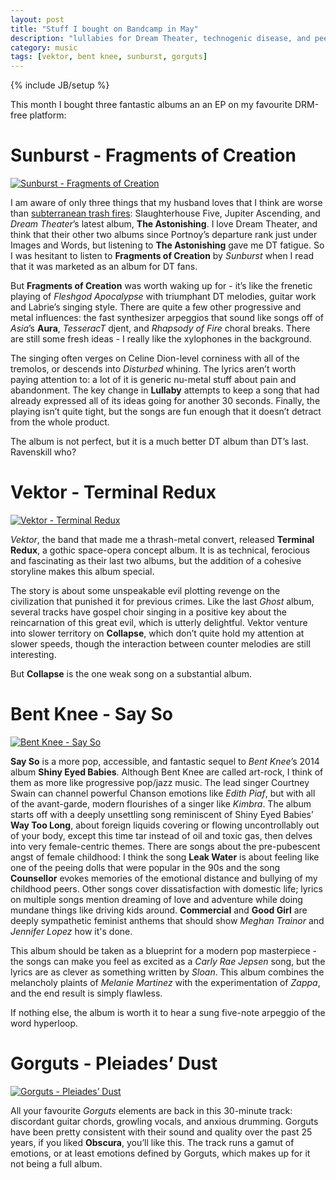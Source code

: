 ```yaml
---
layout: post
title: "Stuff I bought on Bandcamp in May"
description: "lullabies for Dream Theater, technogenic disease, and peeing dolls"
category: music
tags: [vektor, bent knee, sunburst, gorguts]
---
```

{% include JB/setup %}

This month I bought three fantastic albums an an EP on my favourite DRM-free platform:

Sunburst - Fragments of Creation
================================

[![Sunburst - Fragments of Creation](https://f4.bcbits.com/img/a1507589857_14.jpg)](https://innerwound.bandcamp.com/album/fragments-of-creation)

I am aware of only three things that my husband loves that I think are worse than
[subterranean trash fires](http://fivethirtyeight.com/features/how-do-you-put-out-a-subterranean-fire-in-a-mountain-of-trash):
Slaughterhouse Five, Jupiter Ascending, and *Dream Theater*’s latest album, **The Astonishing**. I love Dream Theater,
and think that their other two albums since Portnoy’s departure rank just under Images and Words, but listening to
**The Astonishing** gave me DT fatigue. So I was hesitant to listen to **Fragments of Creation** by *Sunburst* when I
read that it was marketed as an album for DT fans.

But **Fragments of Creation** was worth waking up for - it’s like the frenetic playing of *Fleshgod Apocalypse* with
triumphant DT melodies, guitar work and Labrie’s singing style. There are quite a few other progressive and metal influences:
the fast synthesizer arpeggios that sound like songs off of *Asia*’s **Aura**, *TesseracT* djent, and *Rhapsody of Fire*
choral breaks. There are still some fresh ideas - I really like the xylophones in the background.

The singing often verges on Celine Dion-level corniness with all of the tremolos, or descends into *Disturbed* whining.
The lyrics aren’t worth paying attention to: a lot of it is generic nu-metal stuff about pain and abandonment. The key
change in **Lullaby** attempts to keep a song that had already expressed all of its ideas going for another 30 seconds.
Finally, the playing isn’t quite tight, but the songs are fun enough that it doesn’t detract from the whole product.

The album is not perfect, but it is a much better DT album than DT’s last. Ravenskill who?

Vektor - Terminal Redux
=======================

[![Vektor - Terminal Redux](https://f4.bcbits.com/img/a0144143476_14.jpg)](https://vektor.bandcamp.com/album/terminal-redux)

*Vektor*, the band that made me a thrash-metal convert, released **Terminal Redux**, a gothic space-opera concept album.
 It is as technical, ferocious and fascinating as their last two albums, but the addition of a cohesive storyline makes this album special.

The story is about some unspeakable evil plotting revenge on the civilization that punished it for previous crimes. Like
 the last *Ghost* album, several tracks have gospel choir singing in a positive key about the reincarnation of this
 great evil, which is utterly delightful. Vektor venture into slower territory on **Collapse**, which don’t quite hold
 my attention at slower speeds, though the interaction between counter melodies are still interesting.

But **Collapse** is the one weak song on a substantial album.

Bent Knee - Say So
==================

[![Bent Knee - Say So](https://f4.bcbits.com/img/a2913975342_14.jpg)](https://bentknee.bandcamp.com/album/say-so)

**Say So** is a more pop, accessible, and fantastic sequel to *Bent Knee*’s 2014 album **Shiny Eyed Babies**. Although
Bent Knee are called art-rock, I think of them as more like progressive pop/jazz music. The lead singer Courtney Swain
can channel powerful Chanson emotions like *Edith Piaf*, but with all of the avant-garde, modern flourishes of a singer
like *Kimbra*. The album starts off with a deeply unsettling song reminiscent of Shiny Eyed Babies’ **Way Too Long**,
about foreign liquids covering or flowing uncontrollably out of your body, except this time tar instead of oil and toxic
gas, then delves into very female-centric themes. There are songs about the pre-pubescent angst of female childhood: I
think the song **Leak Water** is about feeling like one of the peeing dolls that were popular in the 90s and the song
**Counsellor** evokes memories of the emotional distance and bullying of my childhood peers. Other songs cover
dissatisfaction with domestic life; lyrics on multiple songs mention dreaming of love and adventure while doing mundane
things like driving kids around. **Commercial** and **Good Girl** are deeply sympathetic feminist anthems that should show
 *Meghan Trainor* and *Jennifer Lopez* how it's done.

This album should be taken as a blueprint for a modern pop masterpiece - the songs can make you feel as excited as a
*Carly Rae Jepsen* song, but the lyrics are as clever as something written by *Sloan*. This album combines the
melancholy plaints of *Melanie Martinez* with the experimentation of *Zappa*, and the end result is simply flawless.

If nothing else, the album is worth it to hear a sung five-note arpeggio of the word hyperloop.

Gorguts - Pleiades’ Dust
========================

[![Gorguts - Pleiades’ Dust](https://f4.bcbits.com/img/a1779181077_14.jpg)](https://gorguts.bandcamp.com/album/pleiades-dust)

All your favourite *Gorguts* elements are back in this 30-minute track: discordant guitar chords, growling vocals, and
anxious drumming. Gorguts have been pretty consistent with their sound and quality over the past 25 years, if you liked
**Obscura**, you’ll like this. The track runs a gamut of emotions, or at least emotions defined by Gorguts, which makes
up for it not being a full album.

